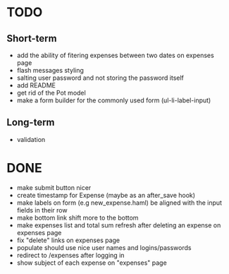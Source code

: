 # TODO

## Short-term

* add the ability of fitering expenses between two dates on expenses page
* flash messages styling
* salting user password and not storing the password itself
* add README
* get rid of the Pot model
* make a form builder for the commonly used form (ul-li-label-input)

## Long-term


* validation

# DONE

* make submit button nicer
* create timestamp for Expense (maybe as an after_save hook)
* make labels on form (e.g new_expense.haml) be aligned with the input fields in their row
* make bottom link shift more to the bottom
* make expenses list and total sum refresh after deleting an expense on expenses page
* fix "delete" links on expenses page
* populate should use nice user names and logins/passwords
* redirect to /expenses after logging in
* show subject of each expense on "expenses" page



